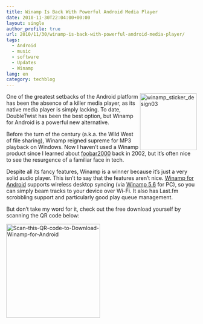```yaml
---
title: Winamp Is Back With Powerful Android Media Player
date: 2010-11-30T22:04:00+00:00
layout: single
author_profile: true
url: 2010/11/30/winamp-is-back-with-powerful-android-media-player/
tags:
  - Android
  - music
  - software
  - Updates
  - Winamp
lang: en
category: techblog
---
```

[<img title="winamp_sticker_design03" border="0" alt="winamp_sticker_design03" align="right" src="http://lh4.ggpht.com/_vaUVXcmC3OI/TPVt3uIMPWI/AAAAAAAADS4/faUtVJj7d0E/winamp_sticker_design03_thumb%5B1%5D.png?imgmax=800" width="150" height="150" />](http://lh5.ggpht.com/_vaUVXcmC3OI/TPVt1a4S4TI/AAAAAAAADS0/WHBseU5DdP4/s1600-h/winamp_sticker_design03%5B4%5D.png)One of the greatest setbacks of the Android platform has been the absence of a killer media player, as its native media player is simply lacking. To date, DoubleTwist has been the best option, but Winamp for Android is a powerful new alternative. 

Before the turn of the century (a.k.a. the Wild West of file sharing), Winamp reigned supreme for MP3 playback on Windows. Now I haven’t used a Winamp product since I learned about [foobar2000](http://en.wikipedia.org/wiki/Foobar2000) back in 2002, but it’s often nice to see the resurgence of a familiar face in tech.

Despite all its fancy features, Winamp is a winner because it’s just a very solid audio player. This isn’t to say that the features aren’t nice. [Winamp for Android](http://blog.winamp.com/2010/11/30/winamp-for-android/) supports wireless desktop syncing (via [Winamp 5.6](http://www.winamp.com/media-player) for PC), so you can simply beam tracks to your device over Wi-Fi. It also has Last.fm scrobbling support and particularly good play queue management.

But don’t take my word for it, check out the free download yourself by scanning the QR code below:

[<img title="Scan-this-QR-code-to-Download-Winamp-for-Android" border="0" alt="Scan-this-QR-code-to-Download-Winamp-for-Android" src="http://lh4.ggpht.com/_vaUVXcmC3OI/TPVt8aHNkUI/AAAAAAAADTA/XNGqm_Q7GCY/Scan-this-QR-code-to-Download-Winamp-for-Android_thumb.png?imgmax=800" width="248" height="248" />](http://lh6.ggpht.com/_vaUVXcmC3OI/TPVt5sq27_I/AAAAAAAADS8/eTzIX62jHtM/s1600-h/Scan-this-QR-code-to-Download-Winamp-for-Android%5B2%5D.png)